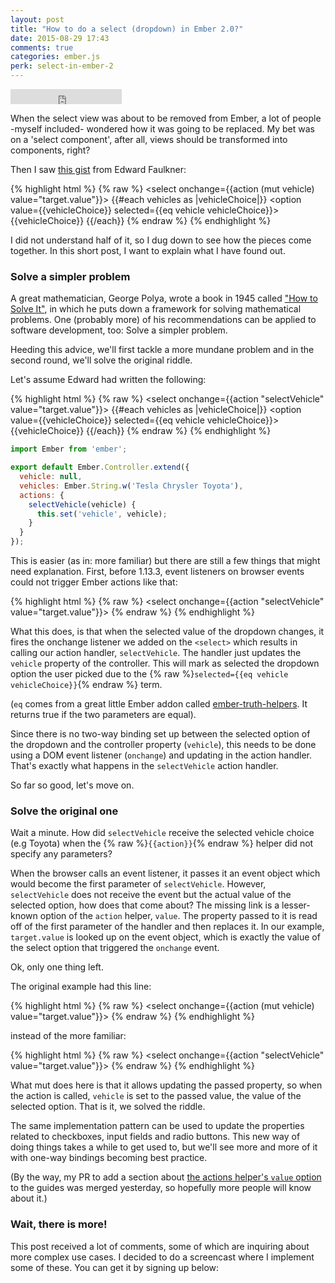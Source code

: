 ```yaml
---
layout: post
title: "How to do a select (dropdown) in Ember 2.0?"
date: 2015-08-29 17:43
comments: true
categories: ember.js
perk: select-in-ember-2
---
```

<iframe
  width="178" height="24" style="border:0px"
  src="https://mixonic.github.io/ember-community-versions/2015/08/29/how-to-do-a-select-dropdown-in-ember-2-0.html">
</iframe>

When the select view was about to be removed from Ember, a lot of people
-myself included- wondered how it was going to be replaced. My bet was on a
'select component', after all, views should be transformed into components, right?

Then I saw [this gist][1] from Edward Faulkner:

{% highlight html %}
{% raw %}
<select onchange={{action (mut vehicle) value="target.value"}}>
  {{#each vehicles as |vehicleChoice|}}
    <option value={{vehicleChoice}} selected={{eq vehicle vehicleChoice}}>{{vehicleChoice}}</option>
  {{/each}}
</select>
{% endraw %}
{% endhighlight %}

I did not understand half of it, so I dug down to see how the pieces come
together. In this short post, I want to explain what I have found out.

### Solve a simpler problem

A great mathematician, George Polya, wrote a book in 1945 called ["How to Solve It"][2],
in which he puts down a framework for solving mathematical problems. One
(probably more) of his recommendations can be applied to software development,
too: Solve a simpler problem.

Heeding this advice, we'll first tackle a more mundane problem and in the
second round, we'll solve the original riddle.

Let's assume Edward had written the following:

{% highlight html %}
{% raw %}
<select onchange={{action "selectVehicle" value="target.value"}}>
  {{#each vehicles as |vehicleChoice|}}
    <option value={{vehicleChoice}} selected={{eq vehicle vehicleChoice}}>{{vehicleChoice}}</option>
  {{/each}}
</select>
{% endraw %}
{% endhighlight %}

```js
import Ember from 'ember';

export default Ember.Controller.extend({
  vehicle: null,
  vehicles: Ember.String.w('Tesla Chrysler Toyota'),
  actions: {
    selectVehicle(vehicle) {
      this.set('vehicle', vehicle);
    }
  }
});
```

This is easier (as in: more familiar) but there are still a few things that
might need explanation. First, before 1.13.3, event listeners on browser
events could not trigger Ember actions like that:


{% highlight html %}
{% raw %}
<select onchange={{action "selectVehicle" value="target.value"}}>
{% endraw %}
{% endhighlight %}

What this does, is that when the selected value of the dropdown changes, it
fires the onchange listener we added on the `<select>` which results in calling
our action handler, `selectVehicle`. The handler just updates the `vehicle`
property of the controller. This will mark as selected the dropdown option the
user picked due to the {% raw %}`selected={{eq vehicle vehicleChoice}}`{% endraw %} term.

(`eq` comes from a great little Ember addon called [ember-truth-helpers][3]. It
returns true if the two parameters are equal).

Since there is no two-way binding set up between the selected option of the
dropdown and the controller property (`vehicle`), this needs to be done using a
DOM event listener (`onchange`) and updating in the action handler. That's
exactly what happens in the `selectVehicle` action handler.

So far so good, let's move on.

### Solve the original one

Wait a minute. How did `selectVehicle` receive the selected vehicle choice (e.g
Toyota) when the {% raw %}`{{action}}`{% endraw %} helper did not specify any parameters?

When the browser calls an event listener, it passes it an event object which
would become the first parameter of `selectVehicle`. However, `selectVehicle`
does not receive the event but the actual value of the selected option, how does
that come about? The missing link is a lesser-known option of the `action`
helper, `value`. The property passed to it is read off of the first parameter of
the handler and then replaces it. In our example, `target.value` is looked up on
the event object, which is exactly the value of the select option that triggered
the `onchange` event.

Ok, only one thing left.

The original example had this line:

{% highlight html %}
{% raw %}
<select onchange={{action (mut vehicle) value="target.value"}}>
{% endraw %}
{% endhighlight %}

instead of the more familiar:

{% highlight html %}
{% raw %}
<select onchange={{action "selectVehicle" value="target.value"}}>
{% endraw %}
{% endhighlight %}

What mut does here is that it allows updating the passed property, so when the
action is called, `vehicle` is set to the passed value, the value of the
selected option. That is it, we solved the riddle.

The same implementation pattern can be used to update the properties related to
checkboxes, input fields and radio buttons. This new way of doing things takes a
while to get used to, but we'll see more and more of it with one-way bindings
becoming best practice.

(By the way, my PR to add a section about [the actions helper's `value` option][4] to
the guides was merged yesterday, so hopefully more people will know about it.)

### Wait, there is more!

This post received a lot of comments, some of which are inquiring about more
complex use cases. I decided to do a screencast where I implement some of
these. You can get it by signing up below:


[1]: https://gist.github.com/ef4/8367f996eb7b57d1f7a5
[2]: http://smile.amazon.com/How-Solve-It-Mathematical-Princeton/dp/069111966X/ref=smi_www_rco2_go_smi_g2147660602?_encoding=UTF8&*Version*=1&*entries*=0&ie=UTF8
[3]: https://github.com/jmurphyau/ember-truth-helpers
[4]: https://github.com/emberjs/guides/pull/670
